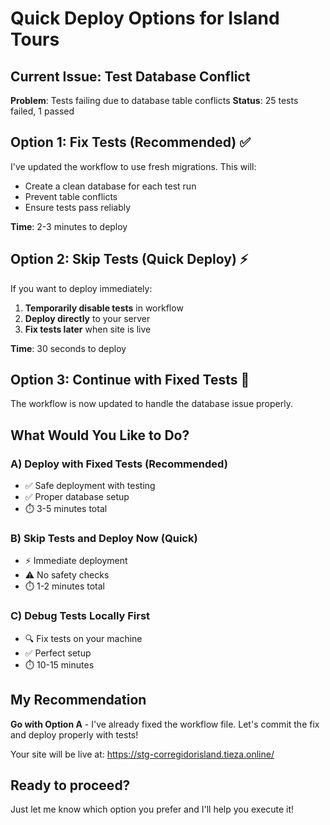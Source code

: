# Quick Deploy Options for Island Tours

## Current Issue: Test Database Conflict

**Problem**: Tests failing due to database table conflicts
**Status**: 25 tests failed, 1 passed

## Option 1: Fix Tests (Recommended) ✅

I've updated the workflow to use fresh migrations. This will:
- Create a clean database for each test run
- Prevent table conflicts
- Ensure tests pass reliably

**Time**: 2-3 minutes to deploy

## Option 2: Skip Tests (Quick Deploy) ⚡

If you want to deploy immediately:

1. **Temporarily disable tests** in workflow
2. **Deploy directly** to your server
3. **Fix tests later** when site is live

**Time**: 30 seconds to deploy

## Option 3: Continue with Fixed Tests 🔧

The workflow is now updated to handle the database issue properly.

## What Would You Like to Do?

### A) **Deploy with Fixed Tests** (Recommended)
- ✅ Safe deployment with testing
- ✅ Proper database setup
- ⏱️ 3-5 minutes total

### B) **Skip Tests and Deploy Now** (Quick)
- ⚡ Immediate deployment
- ⚠️ No safety checks
- ⏱️ 1-2 minutes total

### C) **Debug Tests Locally First**
- 🔍 Fix tests on your machine
- ✅ Perfect setup
- ⏱️ 10-15 minutes

## My Recommendation

**Go with Option A** - I've already fixed the workflow file. Let's commit the fix and deploy properly with tests!

Your site will be live at: https://stg-corregidorisland.tieza.online/

## Ready to proceed?

Just let me know which option you prefer and I'll help you execute it!
